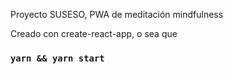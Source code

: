 Proyecto SUSESO, PWA de meditación mindfulness

Creado con create-react-app, o sea que

### `yarn && yarn start`